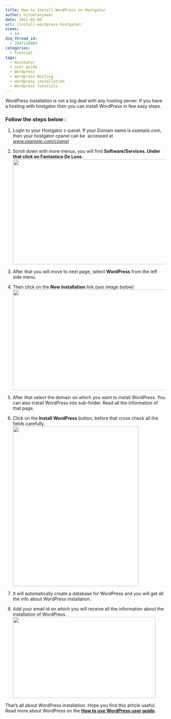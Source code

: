 ```yaml
---
title: How to Install WordPress on Hostgator
author: nitunlanjewar
date: 2011-01-06
url: /install-wordpress-hostgator/
views:
  - 14
dsq_thread_id:
  - 2947116864
categories:
  - Tutorial
tags:
  - HostGator
  - user guide
  - Wordpress
  - Wordpress Hosting
  - wordpress installation
  - Wordpress Tutorials
---
```

WordPress installation is not a big deal with any hosting server. If you have a hosting with hostgator then you can install WordPress in few easy steps.

### Follow the steps below :

  1. Login to your Hostgator c-panel. If your Domain name is *example.com,* then your hostgator cpanel can be  accessed at *www.example.com/cpanel*
  2. Scroll down with more menus, you will find **Software/****Services.** Under that click on** Fantastico De Luxe.**
[<img class="alignnone size-full  wp-image-50309" src="http://cdn.devilsworkshop.org/files/2010/12/wpveda-hostgator-1.png" alt="" width="512" height="329" />][1]

  3. After that you will move to next page, select **WordPress** from the left side menu.
  4. Then click on the **New Installation** link.(*see image below*)
[<img class="alignnone size-large wp-image-1661" src="http://cdn.devilsworkshop.org/files/2010/12/wpveda-hostgator2-520x315.png" alt="" width="520" height="315" />][2]

  5. After that select the domain on which you want to install WordPress. You can also install WordPress into sub-folder. Read all the information of that page.
  6. Click on the **Install WordPress** button, before that cross check all the fields carefully.
[<img class="alignnone size-full wp-image-1662" src="http://cdn.devilsworkshop.org/files/2010/12/wpveda-hostgator-3.png" alt="" width="395" height="501" />][3]

  7. It will automatically create a database for WordPress and you will get all the info about WordPress installation.
  8. Add your email id on which you will receive all the information about the installation of WordPress.
[<img class="alignnone size-full wp-image-1663" src="http://cdn.devilsworkshop.org/files/2010/12/wpveda-hostgator-4.png" alt="" width="448" height="254" />][4]</ol> 

That&#8217;s all about WordPress installation. Hope you find this article useful. Read more about WordPress on the <a href="http://bloggertowp.org/saying-hello-to-wordpress-dashboard/" onclick="_gaq.push(['_trackEvent', 'outbound-article', 'http://bloggertowp.org/saying-hello-to-wordpress-dashboard/', 'How to use ']);" ><strong>How to use</strong> </a>**<a href="http://bloggertowp.org/saying-hello-to-wordpress-dashboard/" onclick="_gaq.push(['_trackEvent', 'outbound-article', 'http://bloggertowp.org/saying-hello-to-wordpress-dashboard/', 'WordPress user guide']);" >WordPress user guide</a>.**

 [1]: http://cdn.devilsworkshop.org/files/2010/12/wpveda-hostgator-1.png
 [2]: http://cdn.devilsworkshop.org/files/2010/12/wpveda-hostgator2.png
 [3]: http://cdn.devilsworkshop.org/files/2010/12/wpveda-hostgator-3.png
 [4]: http://cdn.devilsworkshop.org/files/2010/12/wpveda-hostgator-4.png
